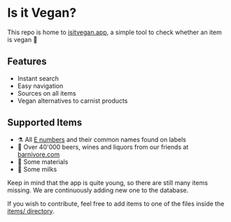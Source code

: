 # Is it Vegan?

This repo is home to [isitvegan.app](https://www.isitvegan.app), a simple tool to check whether an item is vegan 🌱

## Features

- Instant search
- Easy navigation
- Sources on all items
- Vegan alternatives to carnist products

## Supported Items

- ⚗️ All [E numbers](https://en.wikipedia.org/wiki/E_number) and their common names found on labels
- 🍺 Over 40'000 beers, wines and liquors from our friends at [barnivore.com](http://barnivore.com)
- 🔨 Some materials
- 🥛 Some milks

Keep in mind that the app is quite young, so there are still many items missing.
We are continuously adding new one to the database. 

If you wish to contribute, feel free to add items to one of the files inside the [items/ directory](https://github.com/jnferner/isitvegan.app/tree/master/items).
